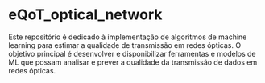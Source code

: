 # eQoT_optical_network
Este repositório é dedicado à implementação de algoritmos de machine learning para estimar a qualidade de transmissão em redes ópticas. O objetivo principal é desenvolver e disponibilizar ferramentas e modelos de ML que possam analisar e prever a qualidade da transmissão de dados em redes ópticas.
